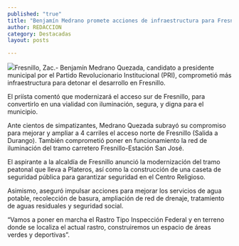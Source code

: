 ```yaml
---
published: "true"
title: "Benjamín Medrano promete acciones de infraestructura para Fresnillo "
author: REDACCION
category: Destacadas
layout: posts

---
```


![](http://i.imgur.com/5f9sqZRm.jpg)Fresnillo, Zac.- Benjamín Medrano Quezada, candidato a presidente municipal por el Partido Revolucionario Institucional (PRI), comprometió más infraestructura para detonar el desarrollo en Fresnillo.

El priísta comentó que modernizará el acceso sur de Fresnillo, para convertirlo en una vialidad con iluminación, segura, y digna para el municipio.

Ante cientos de simpatizantes, Medrano Quezada subrayó su compromiso para mejorar y ampliar a 4 carriles el acceso norte de Fresnillo (Salida a Durango).
También comprometió poner en funcionamiento la red de iluminación del tramo carretero Fresnillo-Estación San José.

El aspirante a la alcaldía de Fresnillo anunció la modernización del tramo peatonal que lleva a Plateros, así como la construcción de una caseta de seguridad pública para garantizar seguridad en el Centro Religioso.

Asimismo, aseguró impulsar acciones para mejorar los servicios de agua potable, recolección de basura, ampliación de red de drenaje, tratamiento de aguas residuales y seguridad social.

“Vamos a poner en marcha el Rastro Tipo Inspección Federal y en terreno donde se localiza el actual rastro, construiremos un espacio de áreas verdes y deportivas”. 
